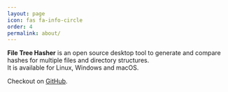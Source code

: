 ```yaml
---
layout: page
icon: fas fa-info-circle
order: 4
permalink: about/
---
```


**File Tree Hasher** is an open source desktop tool to generate and compare hashes for multiple files and directory structures.\
It is available for Linux, Windows and macOS.

Checkout on [GitHub](https://github.com/nilshenrich/FileTreeHasher).

